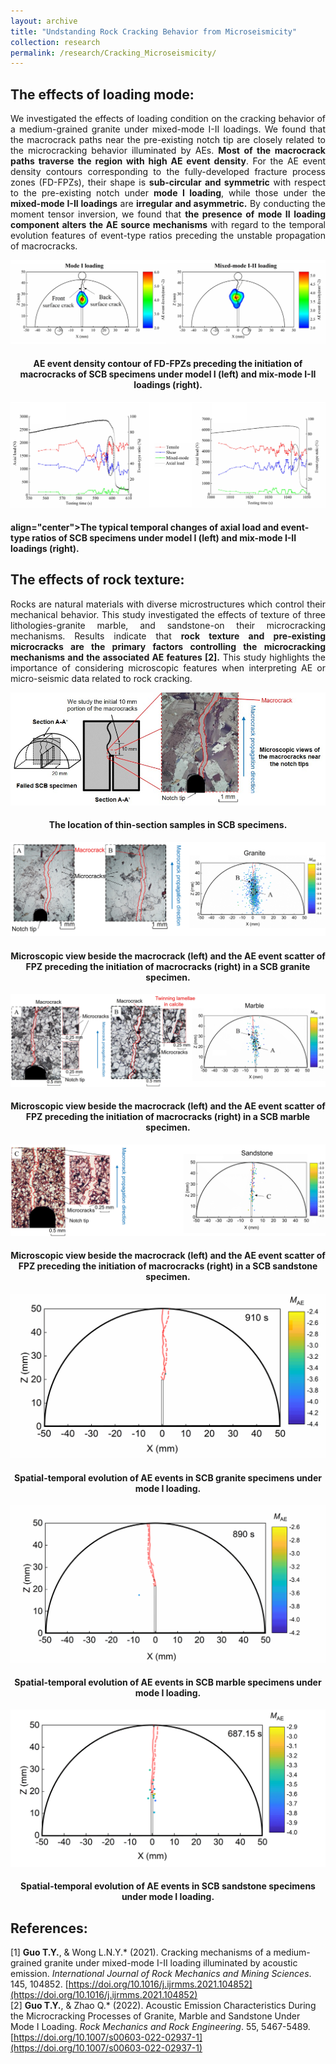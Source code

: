 ```yaml
---
layout: archive
title: "Undstanding Rock Cracking Behavior from Microseismicity"
collection: research
permalink: /research/Cracking_Microseismicity/
---
```

## The effects of loading mode:
<p align="justify">
We investigated the effects of loading condition on the cracking behavior of a medium-grained granite under mixed-mode I-II loadings. We found that the macrocrack paths near the pre-existing notch tip are closely related to the microcracking behavior illuminated by AEs. <b>Most of the macrocrack paths traverse the region with high AE event density</b>. For the AE event density contours corresponding to the fully-developed fracture process zones (FD-FPZs), their shape is <b>sub-circular and symmetric</b> with respect to the pre-existing notch under <b>mode I loading</b>, while those under the <b>mixed-mode I-II loadings</b> are <b>irregular and asymmetric.</b> By conducting the moment tensor inversion, we found that <b>the presence of mode II loading component alters the AE source mechanisms</b> with regard to the temporal evolution features of event-type ratios preceding the unstable propagation of macrocracks.  
</p>
<img src="/images/Mixed-mode_density contour.jpg"/>  
<h4 align="center">AE event density contour of FD-FPZs preceding the initiation of macrocracks of SCB specimens under model I (left) and mix-mode I-II loadings (right). <br>  
</h4>
<img src="/images/Mixed-mode_event type.jpg"/>  
<h4> align="center">The typical temporal changes of axial load and event-type ratios of SCB specimens under model I (left) and mix-mode I-II loadings (right). <br> 
</h4>


## The effects of rock texture:
<p align="justify">
Rocks are natural materials with diverse microstructures which control their mechanical behavior. This study investigated the effects of texture of three lithologies-granite marble, and sandstone-on their microcracking mechanisms. Results indicate that <b>rock texture and pre-existing microcracks are the primary factors controlling the microcracking mechanisms and the associated AE features [2].</b> This study highlights the importance of considering microscopic features when interpreting AE or micro-seismic data related to rock cracking.  
</p>
<img src="/images/Thin-section_analysis.jpg"/>  
<h4 align="center">
The location of thin-section samples in SCB specimens.  
</h4>
<img src="/images/Granite.jpg"/>  
<h4 align="center">
Microscopic view beside the macrocrack (left) and the AE event scatter of FPZ preceding the initiation of macrocracks (right) in a SCB granite specimen.  
</h4>
<img src="/images/Marble.jpg"/>  
<h4 align="center">
Microscopic view beside the macrocrack (left) and the AE event scatter of FPZ preceding the initiation of macrocracks (right) in a SCB marble specimen.  
</h4>
<img src="/images/Sandstone.jpg"/>  
<h4 align="center">
Microscopic view beside the macrocrack (left) and the AE event scatter of FPZ preceding the initiation of macrocracks (right) in a SCB sandstone specimen.    
</h4>

<img src="/images/SCB-G3.gif"/>  
<h4 align="center">
Spatial-temporal evolution of AE events in SCB granite specimens under mode I loading.    
</h4>

<img src="/images/SCB-M2.gif"/>  
<h4 align="center">
Spatial-temporal evolution of AE events in SCB marble specimens under mode I loading.    
</h4>

<img src="/images/SCB-S5.gif"/>  
<h4 align="center">
Spatial-temporal evolution of AE events in SCB sandstone specimens under mode I loading.    
</h4>



## References:  
\[1\] <b>Guo T.Y.</b>, & Wong L.N.Y.\* (2021). Cracking mechanisms of a medium-grained granite under mixed-mode I-II loading illuminated by acoustic emission. <i>International Journal of Rock Mechanics and Mining Sciences</i>. 145, 104852. [https://doi.org/10.1016/j.ijrmms.2021.104852](https://doi.org/10.1016/j.ijrmms.2021.104852)  
\[2\] <b>Guo T.Y.</b>, & Zhao Q.\* (2022). Acoustic Emission Characteristics During the Microcracking Processes of Granite, Marble and Sandstone Under Mode I Loading. <i>Rock Mechanics and Rock Engineering</i>. 55, 5467-5489. [https://doi.org/10.1007/s00603-022-02937-1](https://doi.org/10.1007/s00603-022-02937-1)  